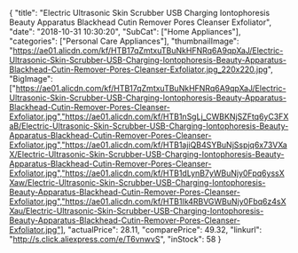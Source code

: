 {
	"title": "Electric Ultrasonic Skin Scrubber USB Charging Iontophoresis Beauty Apparatus Blackhead Cutin Remover Pores Cleanser Exfoliator",
	"date": "2018-10-31 10:30:20",
	"SubCat": ["Home Appliances"],
	"categories": ["Personal Care Appliances"],
	"thumbnailImage": "https://ae01.alicdn.com/kf/HTB17qZmtxuTBuNkHFNRq6A9qpXaJ/Electric-Ultrasonic-Skin-Scrubber-USB-Charging-Iontophoresis-Beauty-Apparatus-Blackhead-Cutin-Remover-Pores-Cleanser-Exfoliator.jpg_220x220.jpg",
	"BigImage": ["https://ae01.alicdn.com/kf/HTB17qZmtxuTBuNkHFNRq6A9qpXaJ/Electric-Ultrasonic-Skin-Scrubber-USB-Charging-Iontophoresis-Beauty-Apparatus-Blackhead-Cutin-Remover-Pores-Cleanser-Exfoliator.jpg","https://ae01.alicdn.com/kf/HTB1nSgLj_CWBKNjSZFtq6yC3FXaB/Electric-Ultrasonic-Skin-Scrubber-USB-Charging-Iontophoresis-Beauty-Apparatus-Blackhead-Cutin-Remover-Pores-Cleanser-Exfoliator.jpg","https://ae01.alicdn.com/kf/HTB1ajiQB4SYBuNjSspjq6x73VXaX/Electric-Ultrasonic-Skin-Scrubber-USB-Charging-Iontophoresis-Beauty-Apparatus-Blackhead-Cutin-Remover-Pores-Cleanser-Exfoliator.jpg","https://ae01.alicdn.com/kf/HTB1dLynB7yWBuNjy0Fpq6yssXXaw/Electric-Ultrasonic-Skin-Scrubber-USB-Charging-Iontophoresis-Beauty-Apparatus-Blackhead-Cutin-Remover-Pores-Cleanser-Exfoliator.jpg","https://ae01.alicdn.com/kf/HTB1Ik4RBVGWBuNjy0Fbq6z4sXXau/Electric-Ultrasonic-Skin-Scrubber-USB-Charging-Iontophoresis-Beauty-Apparatus-Blackhead-Cutin-Remover-Pores-Cleanser-Exfoliator.jpg"],
	"actualPrice": 28.11,
	"comparePrice": 49.32,
	"linkurl": "http://s.click.aliexpress.com/e/T6vnwvS",
	"inStock": 58
}
